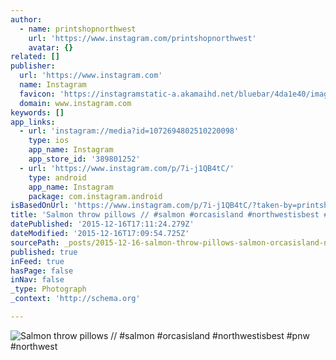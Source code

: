 ```yaml
---
author:
  - name: printshopnorthwest
    url: 'https://www.instagram.com/printshopnorthwest'
    avatar: {}
related: []
publisher:
  url: 'https://www.instagram.com'
  name: Instagram
  favicon: 'https://instagramstatic-a.akamaihd.net/bluebar/4da1e40/images/ico/favicon.ico'
  domain: www.instagram.com
keywords: []
app_links:
  - url: 'instagram://media?id=1072694802510220098'
    type: ios
    app_name: Instagram
    app_store_id: '389801252'
  - url: 'https://www.instagram.com/p/7i-j1QB4tC/'
    type: android
    app_name: Instagram
    package: com.instagram.android
isBasedOnUrl: 'https://www.instagram.com/p/7i-j1QB4tC/?taken-by=printshopnorthwest'
title: 'Salmon throw pillows // #salmon #orcasisland #northwestisbest #pnw #northwest'
datePublished: '2015-12-16T17:11:24.279Z'
dateModified: '2015-12-16T17:09:54.725Z'
sourcePath: _posts/2015-12-16-salmon-throw-pillows-salmon-orcasisland-northwestisbes.md
published: true
inFeed: true
hasPage: false
inNav: false
_type: Photograph
_context: 'http://schema.org'

---
```

![Salmon throw pillows &sol;&sol; &num;salmon &num;orcasisland &num;northwestisbest &num;pnw &num;northwest](https://scontent.cdninstagram.com/hphotos-xtf1/t51.2885-15/s640x640/sh0.08/e35/11849958_1629216540684318_1411903622_n.jpg)